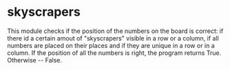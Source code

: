 # skyscrapers
This module checks if the position of the numbers on the board is correct: if there id a certain amout of "skyscrapers" visible in a row or a column, if all numbers are placed on their places and if they are unique in a row or in a column.
If the position of all the numbers is right, the program returns True. Otherwise -- False.
